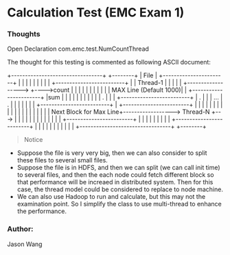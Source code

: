 # Calculation Test (EMC Exam 1)
### Thoughts
Open Declaration com.emc.test.NumCountThread


The thought for this testing is commented as following ASCII document: 

 +---------------------------------+                                          +--------+
 |         File                    |             +-----------------------+    |        |
 |                                 |             |                       |    |        |
 |  +-------------------------+    |             |    Thread-1           |    |        |
 |  |                         +------------------>                       +---->count   |
 |  |                         |    |             |                       |    |        |
 |  |  MAX Line (Default 1000)|    |             +-----------------------+    |sum     |
 |  |                         |    |                                          |        |
 |  |                         |    |                     .                    |        |
 |  +-------------------------+    |                     .                    |        |
 |            ...                  |                     .                    |        |
 |                                 |                                          |        |
 |  +-------------------------+    |             +------------------------+   |        |
 |  |                         |    |             |                        |   |        |
 |  |                         |    |             |                        |   |        |
 |  |  Next Block for Max Line+------------------>    Thread-N            +--->        |
 |  |                         |    |             |                        |   |        |
 |  |                         |    |             +------------------------+   |        |
 |  |                         |    |                                          |        |
 |  +-------------------------+    |                                          |        |
 |                                 |                                          |        |
 |                                 |                                          |        |
 +---------------------------------+                                          +--------+


 
> Notice

   - Suppose the file is very very big, then we can also consider to split these files to several small files. 
   - Suppose the file is in HDFS, and then we can split (we can call init time) to several files, and then the each node could fetch different block so that performance will be increaed in distributed system. Then for this case, the thread model could be considered to replace to node machine. 
   - We can also use Hadoop to run and calculate, but this may not the examination point. So I simplify the class to use multi-thread to enhance the performance.

### Author:
Jason Wang


